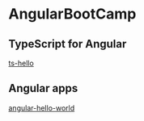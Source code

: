 # AngularBootCamp

## TypeScript for Angular
[ts-hello](https://github.com/benjavicha1/AngularBootCamp/tree/master/ts-hello)

## Angular apps
[angular-hello-world](https://github.com/benjavicha1/hello-world)
